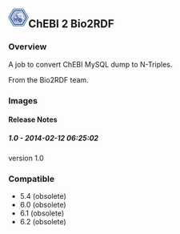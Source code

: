 ## <img src='./logo.jpg' width='40' height='40'>ChEBI 2 Bio2RDF

### Overview
A job to convert ChEBI MySQL dump to N-Triples.

From the Bio2RDF team.
### Images




#### Release Notes

##### 1.0 - 2014-02-12 06:25:02
version 1.0
### Compatible
 -  5.4 (obsolete)
 -   6.0 (obsolete)
 -   6.1 (obsolete)
 -   6.2 (obsolete)